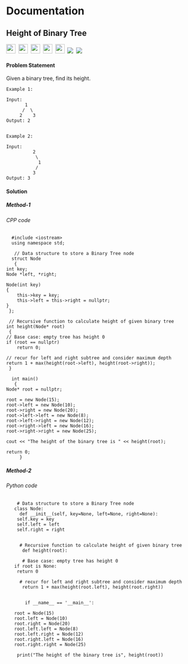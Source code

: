 # Documentation
## Height of Binary Tree

<a><img src= "https://img.shields.io/badge/-Amazon-blue" height="25">&nbsp;&nbsp;<img src= "https://img.shields.io/badge/-VM Ware-navy" height="25">&nbsp;&nbsp;<img src= "https://img.shields.io/badge/-Snapdeal-Orange" height="25">&nbsp;&nbsp;<img src= "https://img.shields.io/badge/-geeksforgeeks-violet" height="25">&nbsp;&nbsp;<img src= "https://img.shields.io/badge/-Leetcode-navy" height="25">&nbsp;&nbsp;<img src= "https://img.shields.io/badge/-CPP-red">&nbsp;&nbsp;<img src= "https://img.shields.io/badge/-Python-brightgreen"></a>


#### Problem Statement 
Given a binary tree, find its height.
 

    Example 1:
    
    Input:
           1
          /  \
         2    3
    Output: 2
    

    Example 2:
    
    Input:
              2
               \
                1
               /
              3
    Output: 3  
    
#### Solution
     
##### Method-1     
###### CPP code
      #include <iostream>
      using namespace std;

       // Data structure to store a Binary Tree node
      struct Node
       {
	int key;
	Node *left, *right;

	Node(int key)
	{
		this->key = key;
		this->left = this->right = nullptr;
	}
     };

     // Recursive function to calculate height of given binary tree
    int height(Node* root)
     {
	// Base case: empty tree has height 0
	if (root == nullptr)
		return 0;

	// recur for left and right subtree and consider maximum depth
	return 1 + max(height(root->left), height(root->right));
     }

      int main()
       {
	Node* root = nullptr;

	root = new Node(15);
	root->left = new Node(10);
	root->right = new Node(20);
	root->left->left = new Node(8);
	root->left->right = new Node(12);
	root->right->left = new Node(16);
	root->right->right = new Node(25);

	cout << "The height of the binary tree is " << height(root);

	return 0;
         }
   
  
       
    
 ##### Method-2
 ###### Python code
        # Data structure to store a Binary Tree node
       class Node:
	     def __init__(self, key=None, left=None, right=None):
		self.key = key
		self.left = left
		self.right = right


         # Recursive function to calculate height of given binary tree
          def height(root):

	      # Base case: empty tree has height 0
	   if root is None:
		return 0

	     # recur for left and right subtree and consider maximum depth
	      return 1 + max(height(root.left), height(root.right))


           if __name__ == '__main__':

	   root = Node(15)
	   root.left = Node(10)
	   root.right = Node(20)
	   root.left.left = Node(8)
	   root.left.right = Node(12)
	   root.right.left = Node(16)
	   root.right.right = Node(25)

	    print("The height of the binary tree is", height(root))



 
       
  
